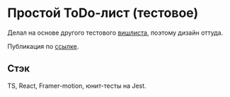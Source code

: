 # Проcтой ToDo-лист (тестовое)

Делал на основе другого тестового [вишлиста](https://github.com/SaparovPetr/Task-SimpleWishlist), поэтому дизайн оттуда.

Публикация по [ссылке](https://saparovpetr.github.io/Task-SimpleTODO/).

## Стэк

TS, React, Framer-motion, юнит-тесты на Jest.
